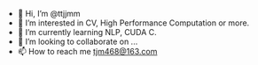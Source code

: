 - 👋 Hi, I’m @ttjjmm
- 👀 I’m interested in CV, High Performance Computation or more.
- 🌱 I’m currently learning NLP, CUDA C.
- 💞️ I’m looking to collaborate on ...
- 📫 How to reach me tjm468@163.com

<!---
ttjjmm/ttjjmm is a ✨ special ✨ repository because its `README.md` (this file) appears on your GitHub profile.
You can click the Preview link to take a look at your changes.
--->
